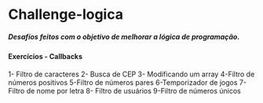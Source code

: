 # Challenge-logica

##### Desafios feitos com o objetivo de melhorar a lógica de programação.

#### Exercícios - Callbacks

1- Filtro de caracteres
2- Busca de CEP
3- Modificando um array
4-Filtro de números positivos
5-Filtro de números pares
6-Temporizador de jogos
7-Filtro de nome por letra
8- Filtro de usuários
9-Filtro de números únicos

<!-- #### Testes processo Seletivo  -->
